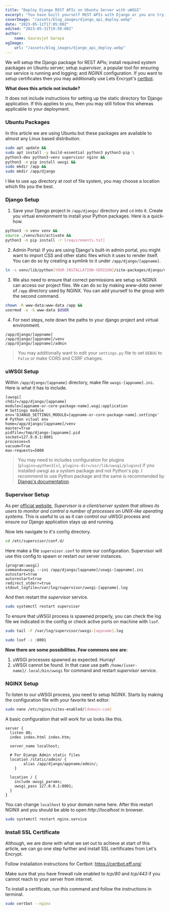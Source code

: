 ```yaml
---
title: "Deploy Django REST APIs on Ubuntu Server with uWSGI"
excerpt: "You have built yourself REST APIs with Django or you are trying to deploy them on an Ubuntu server. This article will be a walkthrough of the simplest approach."
coverImage: "/assets/blog_images/django_api_deploy.webp"
date: "2023-05-11T17:05:00Z"
edited: "2023-05-31T19:50:00Z"
author:
    name: Gauravjot Garaya
ogImage:
    url: "/assets/blog_images/django_api_deploy.webp"
---
```


We will setup the Django package for REST APIs; install required system packages on Ubuntu server; setup _supervisor_, a popular tool for ensuring our service is running and logging; and _NGINX_ configuration. If you want to setup certificates then you may additionally use Lets Encrypt's [certbot](https://certbot.eff.org/).

**What does this article not include?**

It does not include instructions for setting up the static directory for Django application. If this applies to you, then you may still follow this whereas applicable to your deployment.

### Ubuntu Packages

In this article we are using Ubuntu but these packages are available to almost any Linux based distribution.

```bash
sudo apt update &&
sudo apt install -y build-essential python3 python3-pip \
python3-dev python3-venv supervisor nginx &&
python3 -m pip install uwsgi &&
sudo mkdir /app &&
sudo mkdir /app/django
```

I like to use `app` directory at root of file system, you may choose a location which fits you the best.

### Django Setup

1. Save your Django project in `/app/django/` directory and `cd` into it. Create you virtual environment to install your Python packages. Here is a quick-how.

```bash
python3 -m venv venv &&
source ./venv/bin/activate &&
python3 -m pip install -r [requirements.txt]
```

2. Admin Portal: If you are using Django's built-in admin portal, you might want to import CSS and other static files which it uses to render itself. You can do so by creating a symlink to it under `/app/django/[appname]`.

```bash
ln -s venv/lib/python[YOUR-INSTALLATION-VERISON]/site-packages/django/contrib/admin/static/admin/ admin
```

3. We also need to ensure that correct permissions are setup so NGINX can access our project files. We can do so by making _www-data_ owner of `/app` directory used by NGINX. You can add yourself to the group with the second command.

```bash
chown -R www-data:www-data /app &&
usermod -a -G www-data $USER
```

4. For next steps, note down the paths to your django project and virtual environment.

```text
/app/django/[appname]
/app/django/[appname]/venv
/app/django/[appname]/admin
```

> You may additionally want to edit your `settings.py` file to set `DEBUG` to `False` or make CORS and CSRF changes.

### uWSGI Setup

Within `/app/django/[appname]` directory, make file `uwsgi-[appname].ini`. Here is what it has to include.

```text
[uwsgi]
chdir=/app/django/[appname]
module=[appname-or-core-package-name].wsgi:application
# Settings module
env='DJANGO_SETTINGS_MODULE=[appname-or-core-package-name].settings'
# Python vitual env
home=/app/django/[appname]/venv
master=True
pidfile=/tmp/django-[appname].pid
socket=127.0.0.1:8001
processes=5
vacuum=True
max-requests=5000
```

> You may need to includes configuration for plugins (`plugins=python3[x]`, `plugins-dir=/usr/lib/uwsgi/plugins`) if you installed uwsgi as a system package and not Python's pip. I recommend to use Python package and the same is recommended by [Django's documentation](https://docs.djangoproject.com/en/4.2/howto/deployment/wsgi/uwsgi/).

### Supervisor Setup

As per [official website](http://supervisord.org/), _Supervisor is a client/server system that allows its users to monitor and control a number of processes on UNIX-like operating systems._ This is useful to us as it can control our uWSGI process and ensure our Django application stays up and running.

Now lets navigate to it's config directory.

```bash
cd /etc/supervisor/conf.d/
```

Here make a file `supervisor.conf` to store our configuration. Supervisor will use this config to spawn or restart our server instances.

```text
[program:uwsgi]
command=uwsgi --ini /app/django/[appname]/uswgi-[appname].ini
autostart=true
autorestart=true
redirect_stderr=true
stdout_logfile=/var/log/supervisor/uwsgi-[appname].log
```

And then restart the _supervisor_ service.

```bash
sudo systemctl restart supervisor
```

To ensure that uWSGI process is spawned properly, you can check the log file we indicated in the config or check active ports on machine with `lsof`.

```bash
sudo tail -F /var/log/supervisor/uwsgi-[appname].log
```

```bash
sudo lsof -i :8001
```

**Now there are some possibilities. Few commons one are:**

1. uWSGI processes spawned as expected. Hurray!
2. uWSGI cannot be found. In that case use path `/home/[user-name]/.local/bin/uwsgi` for command and restart _supervisor_ service.

### NGINX Setup

To listen to our uWSGI process, you need to setup NGINX. Starts by making the configuration file with your favorite text editor.

```bash
sudo nano /etc/nginx/sites-enabled/[domain-com]
```

A basic configuration that will work for us looks like this.

```text
server {
  listen 80;
  index index.html index.htm;

  server_name localhost;

  # For Django Admin static files
  location /static/admin/ {
        alias /app/django/appname/admin/;
    }

  location / {
    include uwsgi_params;
    uwsgi_pass 127.0.0.1:8001;
  }
}
```

You can change `localhost` to your domain name here. After this restart NGINX and you should be able to open _http://localhost_ in browser.

```bash
sudo systemctl restart nginx.service
```

### Install SSL Certificate

Although, we are done with what we set out to achieve at start of this article, we can go one step further and install SSL certificates from Let's Encrypt.

Follow installation instructions for Certbot: https://certbot.eff.org/

Make sure that you have firewall rule enabled to _tcp/80_ and _tcp/443_ if you cannot reach to your server from internet.

To install a certificate, run this command and follow the instructions in terminal.

```bash
sudo certbot --nginx
```
